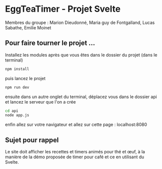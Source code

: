 # EggTeaTimer - Projet Svelte 

Membres du groupe :  Marion Dieudonné, Maria guy de Fontgalland, Lucas Sabathe, Emilie Moinet

## Pour faire tourner le projet ...

Installez les modules après que vous êtes dans le dossier du projet (dans le terminal) 

```bash
npm install
```

puis lancez le projet 

```bash
npm run dev 
```

ensuite dans un autre onglet du terminal, déplacez vous dans le dossier api et lancez le serveur que l'on a crée 

```bash
cd api
node app.js
```

enfin allez sur votre navigateur et allez sur cette page : localhost:8080


## Sujet pour rappel
Le site doit afficher les recettes et timers animés pour thé et œuf, à la manière de la démo proposée de timer pour café et ce en utilisant du Svelte. 
 
